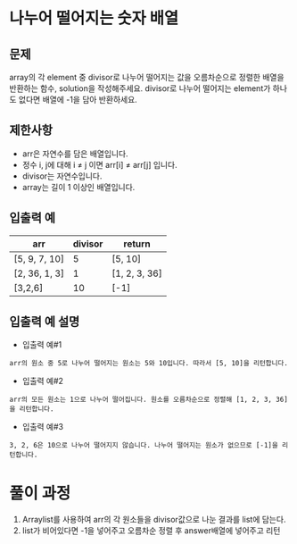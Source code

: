 # 나누어 떨어지는 숫자 배열

## 문제
array의 각 element 중 divisor로 나누어 떨어지는 값을 오름차순으로 
정렬한 배열을 반환하는 함수, solution을 작성해주세요.
divisor로 나누어 떨어지는 element가 하나도 없다면 배열에 
-1을 담아 반환하세요.

## 제한사항

- arr은 자연수를 담은 배열입니다.
- 정수 i, j에 대해 i ≠ j 이면 arr[i] ≠ arr[j] 입니다.
- divisor는 자연수입니다.
- array는 길이 1 이상인 배열입니다.

## 입출력 예

|arr|divisor|return|
|------|---|---|
|[5, 9, 7, 10]|5|[5, 10]|
|[2, 36, 1, 3]|1|[1, 2, 3, 36]
|[3,2,6]|10|[-1]|

## 입출력 예 설명
- 입출력 예#1
```aidl
arr의 원소 중 5로 나누어 떨어지는 원소는 5와 10입니다. 따라서 [5, 10]을 리턴합니다.

```

- 입출력 예#2
```aidl
arr의 모든 원소는 1으로 나누어 떨어집니다. 원소를 오름차순으로 정렬해 [1, 2, 3, 36]을 리턴합니다.

```

- 입출력 예#3

```aidl
3, 2, 6은 10으로 나누어 떨어지지 않습니다. 나누어 떨어지는 원소가 없으므로 [-1]을 리턴합니다.

```


# 풀이 과정

1. Arraylist를 사용하여 arr의 각 원소들을 divisor값으로 나눈 결과를 list에 담는다.<br>
2. list가 비어있다면 -1을 넣어주고 오름차순 정렬 후 answer배열에 넣어주고 리턴